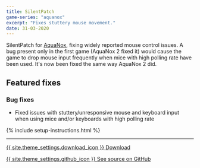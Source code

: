 ```yaml
---
title: SilentPatch
game-series: "aquanox"
excerpt: "Fixes stuttery mouse movement."
date: 31-03-2020
---
```


SilentPatch for [AquaNox](https://store.steampowered.com/app/39630/AquaNox/),
fixing widely reported mouse control issues.
A bug present only in the first game (AquaNox 2 fixed it) would cause the game to drop mouse input
frequently when mice with high polling rate have been used. It's now been fixed
the same way AquaNox 2 did.

## Featured fixes
### Bug fixes

* Fixed issues with stuttery/unresponsive mouse and keyboard input when using mice and/or keyboards with high polling rate

{% include setup-instructions.html %}

***

<a href="https://github.com/CookiePLMonster/SilentPatchAqua/releases/latest/download/SilentPatchAqua.zip" class="button">{{ site.theme_settings.download_icon }} Download</a>

<a href="https://github.com/CookiePLMonster/SilentPatchAqua" class="button github" target="_blank">{{ site.theme_settings.github_icon }} See source on GitHub</a>